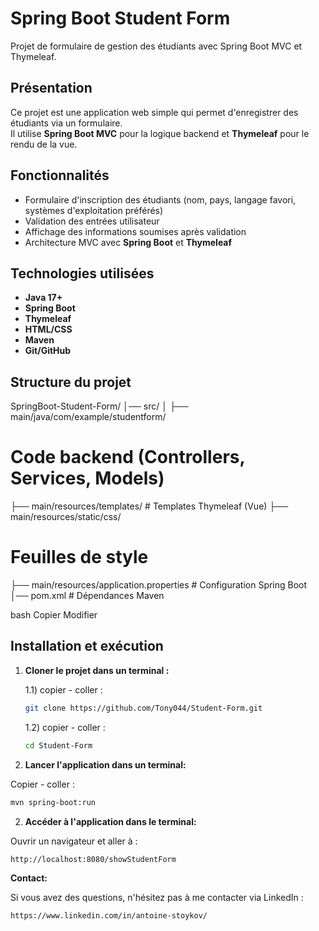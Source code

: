 # Spring Boot Student Form 

Projet de formulaire de gestion des étudiants avec Spring Boot MVC et Thymeleaf.

## Présentation

Ce projet est une application web simple qui permet d'enregistrer des étudiants via un formulaire.  
Il utilise **Spring Boot MVC** pour la logique backend et **Thymeleaf** pour le rendu de la vue.

## Fonctionnalités

- Formulaire d'inscription des étudiants (nom, pays, langage favori, systèmes d'exploitation préférés)
- Validation des entrées utilisateur
- Affichage des informations soumises après validation
- Architecture MVC avec **Spring Boot** et **Thymeleaf**

## Technologies utilisées

- **Java 17+**
- **Spring Boot**
- **Thymeleaf**
- **HTML/CSS**
- **Maven**
- **Git/GitHub**

##  Structure du projet

SpringBoot-Student-Form/ │── src/ │ 
                                  ├── main/java/com/example/studentform/ 
                                  
# Code backend (Controllers, Services, Models) 
├── main/resources/templates/ # Templates Thymeleaf (Vue) 
├── main/resources/static/css/ 

# Feuilles de style 
├── main/resources/application.properties # Configuration Spring Boot 
│── pom.xml # Dépendances Maven

bash
Copier
Modifier

## Installation et exécution

1. **Cloner le projet dans un terminal :**
   
   1.1) copier - coller :
   ```sh
   git clone https://github.com/Tony044/Student-Form.git
   ```
   1.2) copier - coller :
   ```sh
   cd Student-Form
   ```
3. **Lancer l'application dans un terminal:**

Copier - coller :
```sh
mvn spring-boot:run
```

2. **Accéder à l'application dans le terminal:**
  
Ouvrir un navigateur et aller à :
```sh
http://localhost:8080/showStudentForm
```

**Contact:**

Si vous avez des questions, n'hésitez pas à me contacter via LinkedIn : 
```sh
https://www.linkedin.com/in/antoine-stoykov/
```
